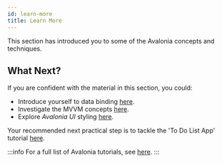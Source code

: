 ```yaml
---
id: learn-more
title: Learn More
---
```


This section has introduced you to some of the Avalonia concepts and techniques.

## What Next?

If you are confident with the material in this section, you could:

* Introduce yourself to data binding [here](broken-reference).
* Investigate the MVVM concepts [here](../concepts/the-mvvm-pattern/).
* Explore _Avalonia UI_ styling [here](../guides/styles-and-resources/styling/).

Your recommended next practical step is to tackle the 'To Do List App' tutorial [here](../tutorials/todo-list-app/). 

:::info
For a full list of Avalonia tutorials, see [here](../tutorials).
:::
